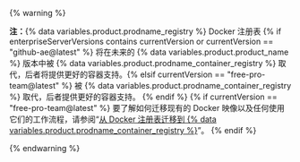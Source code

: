 {% warning %}

**注：**{% data variables.product.prodname_registry %} Docker 注册表 {% if enterpriseServerVersions contains currentVersion or currentVersion == "github-ae@latest" %} 将在未来的 {% data variables.product.product_name %} 版本中被 {% data variables.product.prodname_container_registry %} 取代，后者将提供更好的容器支持。{% elsif currentVersion == "free-pro-team@latest" %} 被 {% data variables.product.prodname_container_registry %} 取代，后者提供更好的容器支持。 {% endif %} {% if currentVersion == "free-pro-team@latest" %} 要了解如何迁移现有的 Docker 映像以及任何使用它们的工作流程，请参阅“[从 Docker 注册表迁移到 {% data variables.product.prodname_container_registry %}](/packages/working-with-a-github-packages-registry/migrating-to-the-container-registry-from-the-docker-registry)”。 {% endif %}

{% endwarning %}
